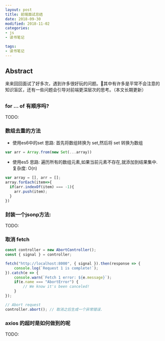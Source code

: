 ```yaml
---
layout: post
title: 前端面试总结
date: 2018-09-30
modified: 2018-11-02
categories: 
- js
- 读书笔记

tags:
- 读书笔记
---
```


## Abstract 
来来回回面试了好多次，遇到许多很好玩的问题。其中有许多是平常不会注意的知识盲区，还有一些问题会引导对前端更深层次的思考。（本文长期更新）

## 

### for ... of 有顺序吗?
TODO:

### 数组去重的方法
* 使用es6中的set
思路: 首先将数组转换为 set,然后将 set 转换为数组
```js
var arr = Array.from(new Set(...array))
```
* 使用es5
思路: 遍历所有的数组元素,如果当前元素不存在,就添加到结果集中.
复杂度: O(n)
```js
var array = [], arr = [];
array.forEach(item=>{
  if(arr.indexOf(item) === -1){
    arr.push(item);
  }
})
```

### 封装一个jsonp方法:
TODO:

### 取消 fetch
```js
const controller = new AbortController();
const { signal } = controller;

fetch("http://localhost:8000", { signal }).then(response => {
    console.log(`Request 1 is complete!`);
}).catch(e => {
    console.warn(`Fetch 1 error: ${e.message}`);
    if(e.name === "AbortError") {
        // We know it's been canceled!
    }
});

// Abort request
controller.abort(); // 取消之后生成一个异常错误.
```

### axios 的超时是如何做到的呢
TODO:
